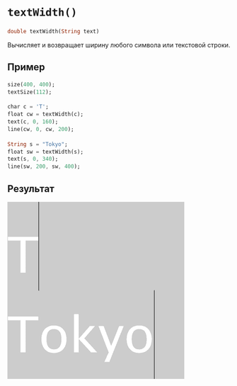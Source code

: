 # `textWidth()`

```dart
double textWidth(String text)
```

Вычисляет и возвращает ширину любого символа или текстовой строки.

## Пример

```dart
size(400, 400);
textSize(112);

char c = 'T';
float cw = textWidth(c);
text(c, 0, 160);
line(cw, 0, cw, 200);

String s = "Tokyo";
float sw = textWidth(s);
text(s, 0, 340);
line(sw, 200, sw, 400);
```

## Результат

<img src="/_images/textWidth_1.png" width="400" height="400" />
